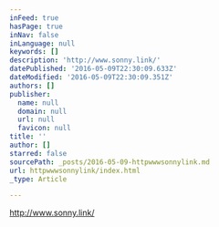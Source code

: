 ```yaml
---
inFeed: true
hasPage: true
inNav: false
inLanguage: null
keywords: []
description: 'http://www.sonny.link/'
datePublished: '2016-05-09T22:30:09.633Z'
dateModified: '2016-05-09T22:30:09.351Z'
authors: []
publisher:
  name: null
  domain: null
  url: null
  favicon: null
title: ''
author: []
starred: false
sourcePath: _posts/2016-05-09-httpwwwsonnylink.md
url: httpwwwsonnylink/index.html
_type: Article

---
```

http://www.sonny.link/